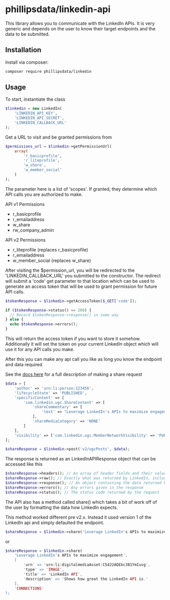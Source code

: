 # phillipsdata/linkedin-api

This library allows you to communicate with the LinkedIn APIs.  It is very generic and depends on the user to know their target endpoints and the data to be submitted.

## Installation

Install via composer:

```sh
composer require phillipsdata/linkedin
```

## Usage

To start, instantiate the class

```php
$linkedin = new LinkedIn(
    'LINKEDIN_API_KEY',
    'LINKEDIN_API_SECRET',
    'LINKEDIN_CALLBACK_URL'
);

```

Get a URL to visit and be granted permissions from

```php
$permissions_url = $linkedin->getPermissionUrl(
    array(
        'r_basicprofile',
        'r_liteprofile',
        'w_share',
        'w_member_social'
    )
);

```

The parameter here is a list of 'scopes'.  If granted, they determine which API calls you are authorized to make.

API v1 Permissions
 - r_basicprofile
 - r_emailaddress
 - w_share
 - rw_company_admin

API v2 Permissions
 - r_liteprofile (replaces r_basicprofile)
 - r_emailaddress
 - w_member_social (replaces w_share)

After visiting the $permission_url, you will be redirected to the 'LINKEDIN_CALLBACK_URL' you submitted to the constructor.
The redirect will submit a 'code' get parameter to that location which can be used to generate an access token that will be used to grant permission for future API calls.

```php
$tokenResponse = $linkedin->getAccessToken($_GET['code']);

if ($tokenResponse->status() == 200) {
  // Record $tokenResponse->response() in some way
} else {
  echo $tokenResponse->errors();
}

```

This will return the access token if you want to store it somehow.
Additionally it will set the token on your current LinkedIn object which will use it for any API calls you make.

After this you can make any api call you like as long you know the endpoint and data required

See the [docs here](https://docs.microsoft.com/en-us/linkedin/consumer/integrations/self-serve/share-on-linkedin?context=linkedin/consumer/context#create-a-text-share) for a full description of making a share request

```php
$data = [
    'author' => 'urn:li:person:123456',
    'lifecycleState' => 'PUBLISHED',
    'specificContent' => [
        'com.linkedin.ugc.ShareContent' => [
            'shareCommentary' => [
                'text' => "Leverage LinkedIn's APIs to maximize engagement"
            ],
            'shareMediaCategory' => 'NONE'
        ]
    ],
    'visibility' => ['com.linkedin.ugc.MemberNetworkVisibility' => 'PUBLIC']
];

$shareResponse = $linkedin->post('v2/ugcPosts', $data);
```
The response is returned as an LinkedInAPIResponse object that can be accessed like this

```php
$shareResponse->headers(); // An array of header fields and their values
$shareResponse->raw(); // Exactly what was returned by LinkedIn, including headers
$shareResponse->response(); // An object containing the data returned by LinkedIn
$shareResponse->errors(); // Any errors given in the response
$shareResponse->status(); // The status code returned by the request
```

The API also has a method called share() which takes a bit of work off of the user by formatting the data how LinkedIn expects.

This method worked different pre v2.x.  Instead it used version 1 of the LinkedIn api and simply defaulted the endpoint.

```php
$shareResponse = $linkedin->share('Leverage LinkedIn's APIs to maximize engagement');
```

or

```php
$shareResponse = $linkedin->share(
    'Leverage LinkedIn's APIs to maximize engagement',
    [
        'urn' => 'urn:li:digitalmediaAsset:C5422AQEbc381YmIuvg',
        'type' => 'IMAGE',
        'title' => 'LinkedIn API',
        'description' => 'Shows how great the LinkedIn API is.'
    ],
    'CONNECTIONS'
);
```
